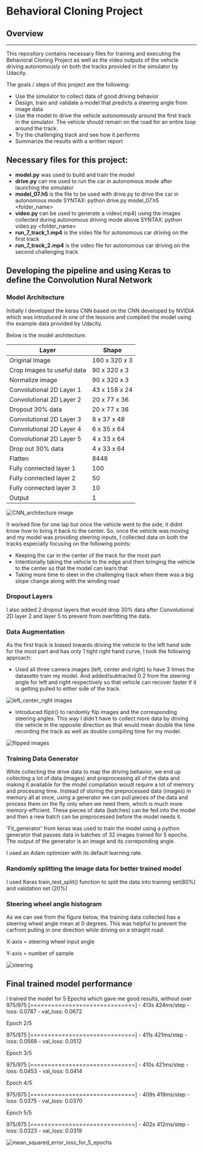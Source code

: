 # Behavioral Cloning Project


## Overview
---
This repository contains necessary files for training and executing the Behavioral Cloning Project as well as the video outputs of the vehicle driving autonomously on both the tracks provided in the simulator by Udacity.

The goals / steps of this project are the following:
* Use the simulator to collect data of good driving behavior 
* Design, train and validate a model that predicts a steering angle from image data
* Use the model to drive the vehicle autonomously around the first track in the simulator. The vehicle should remain on the road for an entire loop around the track.
* Try the challenging track and see how it performs
* Summarize the results with a written report


## Necessary files for this project:
* **model.py** was used to build and train the model
* **drive.py** can me used to run the car in autonomous mode after launching the simulator
* **model_07.h5** is the file to be used with drive.py to drive the car in autonomous mode
    SYNTAX: python drive.py model_07.h5 <folder_name>
* **video.py** can be used to generate a video(.mp4) using the images collected during autonomous driving mode above
    SYNTAX: python video.py <folder_name>
* **run_7_track_1.mp4** is the video file for autonomous car driving on the first track
* **run_7_track_2.mp4** is the video file for autonomous car driving on the second challenging track 


## Developing the pipeline and using Keras to define the Convolution Nural Network

### Model Architecture
Initially I developed the keras CNN based on the CNN developed by NVIDIA which was introduced in one of the lessons and compiled the model using the example data provided by Udacity.

Below is the model architecture.

Layer | Shape 
----- | ----------- 
Original Image | 160 x 320 x 3
Crop Images to useful data | 90 x 320 x 3
Normalize image | 90 x 320 x 3
Convolutional 2D Layer 1 | 43 x 158 x 24
Convolutional 2D Layer 2 | 20 x 77 x 36
Dropout 30% data | 20 x 77 x 36
Convolutional 2D Layer 3 | 8 x 37 x 48
Convolutional 2D Layer 4 | 6 x 35 x 64
Convolutional 2D Layer 5 | 4 x 33 x 64
Drop out 30% data | 4 x 33 x 64
Flatten | 8448
Fully connected layer 1 | 100
Fully connected layer 2 | 50
Fully connected layer 3 | 10
Output | 1

![CNN_architecture image](./final_results/CNN_architecture.png)


It worked fine for one lap but once the vehicle went to the side, it didnt know how to bring it back to the center. So, once the vehicle was moving and my model was providing steering inputs, I collected data on both the tracks especially focusing on the following points:
* Keeping the car in the center of the track for the most part
* Intentionally taking the vehicle to the edge and then bringing the vehicle to the center so that the model can learn that
* Taking more time to steer in the challenging track when there was a big slope change along with the winding road

### Dropout Layers
I also added 2 dropout layers that would drop 30% data after Convolutional 2D layer 2 and layer 5 to prevent from overfitting the data.

### Data Augmentation
As the first track is biased towards driving the vehicle to the left hand side for the most part and has only 1 tight right hand curve, I took the following approach:
- Used all three camera images (left, center and right) to have 3 times the datasetto train my model. And added/subtracted 0.2 from the steering angle for left and right respectively so that vehicle can recover faster if it is getting pulled to either side of the track.

![left_center_right images](./final_results/left_center_right.png)

- Introduced fliplr() to randomly flip images and the corresponding steering angles. This way I didn't have to collect more data by driving the vehicle in the opposite direction as that would mean double the time recording the track as well as double compiling time for my model.

        
![flipped images](./final_results/flipped_img.png)

### Training Data Generator

While collecting the drive data to map the driving behavior, we end up collecting a lot of data (images) and preprocessing all of the data and making it available for the model compilation woudl require a lot of memory and processing time. Instead of storing the preprocessed data (images) in memory all at once, using a generator we can pull pieces of the data and process them on the fly only when we need them, which is much more memory-efficient. These pieces of data (batches) can be fed into the model and then a new batch can be preprocessed before the model needs it.

'Fit_generator' from keras was used to train the model using a python generator that passes data in batches of 32 images trained for 5 epochs. The output of the generator is an image and its correponding angle.

I used an Adam optimizer with its default learning rate.

### Randomly splitting the image data for better trained model
I used Keras train_test_split() function to split the data into training set(80%) and validation set (20%)

###  Steering wheel angle histogram
As we can see from the figure below, the training data collected has a steering wheel angle mean at 0 degrees. This was helpful to prevent the carfrom pulling in one direction while driving on a straight road.

X-axis = steering wheel input angle

Y-axis = number of sample

![steering](./final_results/steering.png)


## Final trained model performance

I trained the model for 5 Epochs which gave me good results, without over
975/975 [==============================] - 413s 424ms/step - loss: 0.0787 - val_loss: 0.0672

Epoch 2/5

975/975 [==============================] - 411s 421ms/step - loss: 0.0568 - val_loss: 0.0512

Epoch 3/5

975/975 [==============================] - 410s 421ms/step - loss: 0.0453 - val_loss: 0.0414

Epoch 4/5

975/975 [==============================] - 409s 419ms/step - loss: 0.0375 - val_loss: 0.0370

Epoch 5/5

975/975 [==============================] - 402s 412ms/step - loss: 0.0323 - val_loss: 0.0319


![mean_squared_error_loss_for_5_epochs](./final_results/mean_squared_error_loss_for_5_epochs.png)

